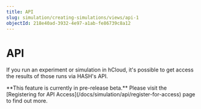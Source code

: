 ```yaml
---
title: API
slug: simulation/creating-simulations/views/api-1
objectId: 218e40ad-3932-4e97-a1ab-fe86739c8a12
---
```


# API

If you run an experiment or simulation in hCloud, it's possible to get access the results of those runs via HASH's API.

<Hint style="info">
**This feature is currently in pre-release beta.** Please visit the [Registering for API Access](/docs/simulation/api/register-for-access) page to find out more.
</Hint>
